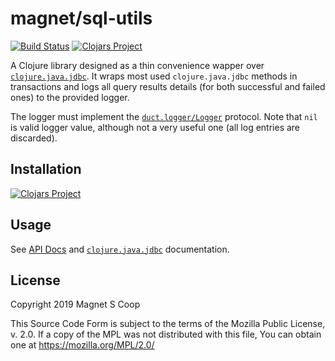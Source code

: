 # magnet/sql-utils
[![Build Status](https://api.travis-ci.com/magnetcoop/sql-utils.svg?branch=master)](https://travis-ci.com/magnetcoop/sql-utils)
[![Clojars Project](https://img.shields.io/clojars/v/magnet/sql-utils.svg)](https://clojars.org/magnet/sql-utils)

A Clojure library designed as a thin convenience wapper over [`clojure.java.jdbc`](https://github.com/clojure/java.jdbc). It wraps most used `clojure.java.jdbc` methods in transactions and logs all query results details (for both successful and failed ones) to the provided logger. 

The logger must implement the [`duct.logger/Logger`](https://github.com/duct-framework/logger) protocol. Note that `nil` is valid logger value, although not a very useful one (all log entries are discarded).


## Installation

[![Clojars Project](https://clojars.org/magnet/sql-utils/latest-version.svg)](https://clojars.org/magnet/sql-utils)

## Usage

See [API Docs](https://magnetcoop.github.io/sql-utils/api/) and [`clojure.java.jdbc`](https://github.com/clojure/java.jdbc) documentation.

## License

Copyright 2019 Magnet S Coop

This Source Code Form is subject to the terms of the Mozilla Public License,
v. 2.0. If a copy of the MPL was not distributed with this file, You can obtain
one at https://mozilla.org/MPL/2.0/
